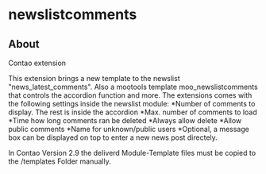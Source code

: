 newslistcomments
=================

About
-----

Contao extension

This extension brings a new template to the newslist "news_latest_comments".
Also a mootools template moo_newslistcomments that controls the accordion function and more.
The extensions comes with the following settings inside the newslist module:
*Number of comments to display. The rest is inside the accordion
*Max. number of comments to load
*Time how long comments ran be deleted
*Always allow delete
*Allow public comments
*Name for unknown/public users
*Optional, a message box can be displayed on top to enter a new news post directely.

In Contao Version 2.9 the deliverd Module-Template files must be copied to the /templates Folder manually.